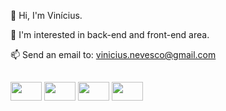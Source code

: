 👋 Hi, I'm Vinícius.

👀 I'm interested in back-end and front-end area.

📫 Send an email to: vinicius.nevesco@gmail.com

##

<div style="display: inline block">
<img width="50px" height="30" src="https://cdn.jsdelivr.net/gh/devicons/devicon/icons/html5/html5-original.svg" />
<img width="50px" height="30" src="https://cdn.jsdelivr.net/gh/devicons/devicon/icons/css3/css3-original.svg" />
<img width="50px" height="30" src="https://cdn.jsdelivr.net/gh/devicons/devicon/icons/javascript/javascript-original.svg" />
<img width="50px" height="30" src="https://cdn.jsdelivr.net/gh/devicons/devicon/icons/visualstudio/visualstudio-plain.svg" /
</div>

